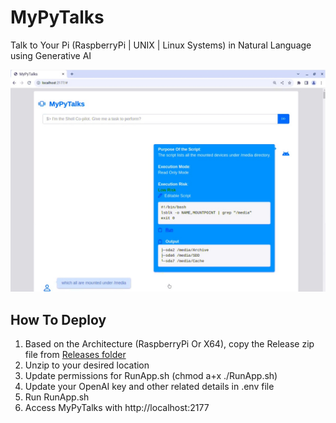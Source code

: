 # MyPyTalks
Talk to Your Pi (RaspberryPi | UNIX | Linux Systems) in Natural Language using Generative AI

![alt MyPyTalks](https://github.com/avarghesein/MyPyTalks/blob/main/DOC/MyPyTalks_en.jpg)

## How To Deploy

1. Based on the Architecture (RaspberryPi Or X64), copy the Release zip file from [Releases folder](https://github.com/avarghesein/MyPyTalks/tree/main/Releases)
2. Unzip to your desired location
3. Update permissions for RunApp.sh (chmod a+x ./RunApp.sh)
4. Update your OpenAI key and other related details in .env file
5. Run RunApp.sh
6. Access MyPyTalks with http://localhost:2177
